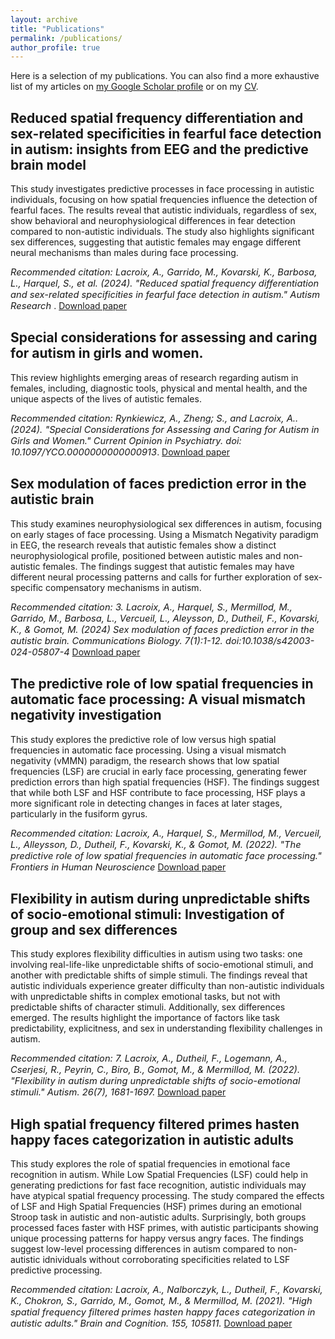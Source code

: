 ```yaml
---
layout: archive
title: "Publications"
permalink: /publications/
author_profile: true
---
```


Here is a selection of my publications. You can also find a more exhaustive list of my articles on <a href="{{site.author.googlescholar}}">my Google Scholar profile</a> or on my <a href="/CV/">CV</a>.  

## Reduced spatial frequency differentiation and sex-related specificities in fearful face detection in autism: insights from EEG and the predictive brain model

This study investigates predictive processes in face processing in autistic individuals, focusing on how spatial frequencies influence the detection of fearful faces. 
The results reveal that autistic individuals, regardless of sex, show behavioral and neurophysiological differences in fear detection compared to non-autistic individuals. 
The study also highlights significant sex differences, suggesting that autistic females may engage different neural mechanisms than males during face processing.  

<span style="font-size:11pt; font-style:italic;">Recommended citation: Lacroix, A., Garrido, M., Kovarski, K., Barbosa, L., Harquel, S., et al. (2024). "Reduced spatial frequency differentiation and sex-related specificities in fearful face detection in autism." Autism Research </span>. 
[Download paper](https://onlinelibrary.wiley.com/doi/full/10.1002/aur.3209)


## Special considerations for assessing and caring for autism in girls and women.

This review highlights emerging areas of research regarding autism in females, including, diagnostic tools, physical and mental health, and the unique aspects of the lives of autistic females.

<span style="font-size:11pt; font-style:italic;">Recommended citation: Rynkiewicz, A., Zheng; S., and Lacroix, A.. (2024). "Special Considerations for Assessing and Caring for Autism in Girls and Women." Current Opinion in Psychiatry. doi: 10.1097/YCO.0000000000000913</span>. 
[Download paper](https://journals.lww.com/co-psychiatry/abstract/9900/special_considerations_for_assessing_and_caring.96.aspx)



## Sex modulation of faces prediction error in the autistic brain

This study examines neurophysiological sex differences in autism, focusing on early stages of face processing. 
Using a Mismatch Negativity paradigm in EEG, the research reveals that autistic females show a distinct neurophysiological profile, positioned between autistic males and non-autistic females. 
The findings suggest that autistic females may have different neural processing patterns and calls for further exploration of sex-specific compensatory mechanisms in autism.  

<span style="font-size:11pt; font-style:italic;">Recommended citation: 3.	Lacroix, A., Harquel, S., Mermillod, M., Garrido, M., Barbosa, L., Vercueil, L., Aleysson, D., Dutheil, F., Kovarski, K., & Gomot, M. (2024) Sex modulation of faces prediction error in the autistic brain. Communications Biology. 7(1):1-12. doi:10.1038/s42003-024-05807-4</span>
[Download paper](https://www.nature.com/articles/s42003-024-05807-4)



## The predictive role of low spatial frequencies in automatic face processing: A visual mismatch negativity investigation

This study explores the predictive role of low versus high spatial frequencies in automatic face processing. 
Using a visual mismatch negativity (vMMN) paradigm, the research shows that low spatial frequencies (LSF) are crucial in early face processing, generating fewer prediction errors than high spatial frequencies (HSF). 
The findings suggest that while both LSF and HSF contribute to face processing, HSF plays a more significant role in detecting changes in faces at later stages, particularly in the fusiform gyrus.  

<span style="font-size:11pt; font-style:italic;">Recommended citation: Lacroix, A., Harquel, S., Mermillod, M., Vercueil, L., Alleysson, D., Dutheil, F., Kovarski, K., & Gomot, M.  (2022). "The predictive role of low spatial frequencies in automatic face processing." <i>Frontiers in Human Neuroscience</i></span>
[Download paper](https://www.frontiersin.org/article/10.3389/fnhum.2022.838454)


## Flexibility in autism during unpredictable shifts of socio-emotional stimuli: Investigation of group and sex differences

This study explores flexibility difficulties in autism using two tasks: one involving real-life-like unpredictable shifts of socio-emotional stimuli, and another with predictable shifts of simple stimuli. 
The findings reveal that autistic individuals experience greater difficulty than non-autistic individuals with unpredictable shifts in complex emotional tasks, but not with predictable shifts of character stimuli. 
Additionally, sex differences emerged. 
The results highlight the importance of factors like task predictability, explicitness, and sex in understanding flexibility challenges in autism.  


<span style="font-size:11pt; font-style:italic;">Recommended citation: 7.	Lacroix, A., Dutheil, F., Logemann, A., Cserjesi, R., Peyrin, C., Biro, B., Gomot, M., & Mermillod, M. (2022). "Flexibility in autism during unpredictable shifts of socio-emotional stimuli." <i>Autism</i>. 26(7), 1681-1697.</span>
[Download paper](https://hal.science/hal-03563100)


## High spatial frequency filtered primes hasten happy faces categorization in autistic adults

This study explores the role of spatial frequencies in emotional face recognition in autism. 
While Low Spatial Frequencies (LSF) could help in generating predictions for fast face recognition, autistic individuals may have atypical spatial frequency processing. 
The study compared the effects of LSF and High Spatial Frequencies (HSF) primes during an emotional Stroop task in autistic and non-autistic adults. 
Surprisingly, both groups processed faces faster with HSF primes, with autistic participants showing unique processing patterns for happy versus angry faces. 
The findings suggest low-level processing differences in autism compared to non-autistic idnividuals without corroborating specificities related to LSF predictive processing.  

<span style="font-size:11pt; font-style:italic;">Recommended citation: Lacroix, A., Nalborczyk, L., Dutheil, F., Kovarski, K., Chokron, S., Garrido, M., Gomot, M., & Mermillod, M. (2021). "High spatial frequency filtered primes hasten happy faces categorization in autistic adults." <i>Brain and Cognition</i>. 155, 105811.</span>
[Download paper](https://hal.science/hal-03821408/document)



